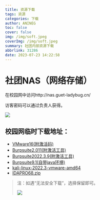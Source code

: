 ```yaml
---
title: 资源下载
tags: 资源
categories: 下载
author: ANINEG
toc: false
cover: false
img: /img/soft.jpeg
coverImg: /img/soft.jpeg
summary: 社团内部资源下载
abbrlink: 31286
date: 2023-07-23 14:22:58
---
```


# 社团NAS（网络存储）

在校园网中访问http://nas.guet-ladybug.cn/

访客密码可以通过负责人获得。

![](/img/nas.jpg)

## 校园网临时下载地址：

- [VMware16(附激活码)](http://nas.guet-ladybug.cn/download/VMware.zip)
- [Burpsuite2.011(附激活工具)](http://nas.guet-ladybug.cn/download/bp1.zip)
- [Burpsuite2022.3.9(附激活工具)](http://nas.guet-ladybug.cn/download/bp2.zip)
- [Burpsuite9.1(自带java环境)](http://nas.guet-ladybug.cn/download/bp3.7z)
- [kali-linux-2022.3-vmware-amd64](http://nas.guet-ladybug.cn/download/kali.7z)
- [IDAPRO68.zip](http://nas.guet-ladybug.cn/download/IDAPRO68.zip)

> 注：如遇“无法安全下载”，选择保留即可。
>
> ![](/img/warn.jpg)


